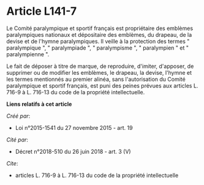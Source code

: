 # Article L141-7

Le Comité paralympique et sportif français est propriétaire des emblèmes paralympiques nationaux et dépositaire des emblèmes,
du drapeau, de la devise et de l'hymne paralympiques. Il veille à la protection des termes " paralympique ", " paralympiade
", " paralympisme ", " paralympien " et " paralympienne ". 

Le fait de déposer à titre de marque, de reproduire, d'imiter, d'apposer, de supprimer ou de modifier les emblèmes, le
drapeau, la devise, l'hymne et les termes mentionnés au premier alinéa, sans l'autorisation du Comité paralympique et sportif
français, est puni des peines prévues aux articles L. 716-9 à L. 716-13 du code de la propriété intellectuelle.

**Liens relatifs à cet article**

_Créé par_:

  - Loi n°2015-1541 du 27 novembre 2015 - art. 19

_Cité par_:

  - Décret n°2018-510 du 26 juin 2018 - art. 3 (V)

_Cite_:

  - articles L. 716-9 à L. 716-13 du code de la propriété intellectuelle
